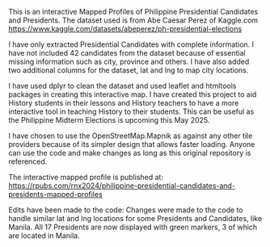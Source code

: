 This is an interactive Mapped Profiles of Philippine Presidential Candidates and Presidents. 
The dataset used is from Abe Caesar Perez of Kaggle.com <https://www.kaggle.com/datasets/abeperez/ph-presidential-elections>

I have only extracted Presidential Candidates with complete information. I have not included 42 candidates from the dataset because of essential missing information such as city, province and others. 
I have also added two additional columns for the dataset, lat and lng to map city locations. 

I have used dplyr to clean the dataset and used leaflet and htmltools packages in creating this interactive map. I have created this project to aid History students in their lessons and History teachers to have a more interactive tool in teaching History to their students. This can be useful as the Philippine Midterm Elections is upcoming this May 2025.

I have chosen to use the OpenStreetMap.Mapnik as against any other tile providers because of its simpler design that allows faster loading. 
Anyone can use the code and make changes as long as this original repository is referenced. 

The interactive mapped profile is published at: <https://rpubs.com/rnx2024/philippine-presidential-candidates-and-presidents-mapped-profiles>

Edits have been made to the code:
Changes were made to the code to handle similar lat and lng locations for some Presidents and Candidates, like Manila. 
All 17 Presidents are now displayed with green markers, 3 of which are located in Manila. 


